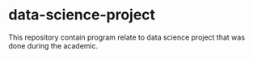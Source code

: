 # data-science-project

This repository contain program relate to data science project that was done during the academic.
